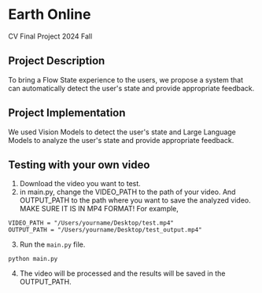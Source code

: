 # Earth Online
CV Final Project 2024 Fall

## Project Description
To bring a Flow State experience to the users, we propose a system that can automatically detect the user's state and provide appropriate feedback.
## Project Implementation
We used Vision Models to detect the user's state and Large Language Models to analyze the user's state and provide appropriate feedback.
## Testing with your own video
1. Download the video you want to test.
2. in main.py, change the VIDEO_PATH to the path of your video. And OUTPUT_PATH to the path where you want to save the analyzed video. \
MAKE SURE IT IS IN MP4 FORMAT! 
For example, 
```
VIDEO_PATH = "/Users/yourname/Desktop/test.mp4"
OUTPUT_PATH = "/Users/yourname/Desktop/test_output.mp4"
```
3. Run the `main.py` file.
```
python main.py
```
4. The video will be processed and the results will be saved in the OUTPUT_PATH.
